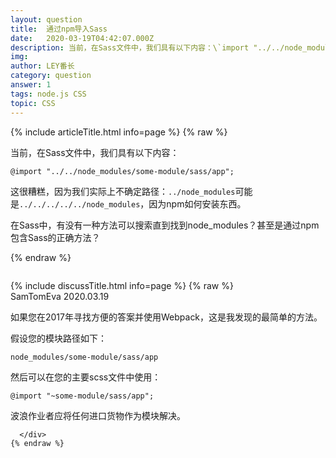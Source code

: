 ```yaml
---
layout: question
title:  通过npm导入Sass
date:   2020-03-19T04:42:07.000Z
description: 当前，在Sass文件中，我们具有以下内容：\`import "../../node_modules/some-module/sass/app";这...
img: 
author: LEY番长
category: question
answer: 1
tags: node.js CSS
topic: CSS
---
```

<div class="article-root">
  <div class="article">
    {% include articleTitle.html info=page %}
    {% raw %}
    <div class="article-content"><p><font style="vertical-align: inherit;"><font style="vertical-align: inherit;">当前，在Sass文件中，我们具有以下内容：</font></font></p>

<pre><code>@import "../../node_modules/some-module/sass/app";
</code></pre>

<p><font style="vertical-align: inherit;"><font style="vertical-align: inherit;">这很糟糕，因为我们实际上不确定路径：</font></font><code>../node_modules</code><font style="vertical-align: inherit;"><font style="vertical-align: inherit;">可能是</font></font><code>../../../../../node_modules</code><font style="vertical-align: inherit;"><font style="vertical-align: inherit;">，因为npm如何安装东西。</font></font></p>

<p><font style="vertical-align: inherit;"><font style="vertical-align: inherit;">在Sass中，有没有一种方法可以搜索直到找到node_modules？</font><font style="vertical-align: inherit;">甚至是通过npm包含Sass的正确方法？</font></font></p></div>
    {% endraw %}
  </div>
  <p style="height: 0;width:0;overflow: hidden;"> 第2378篇《通过npm导入Sass》来自Winter(https://github.com/aiyld/aiyld.github.io)的站点</p>
  <div class="discuss-wrapper">
    {% include discussTitle.html info=page %}
    {% raw %}
    <div class="discuss-item">
        <div class="discuss-parent">
          <div class="discuss-meta">
            <span class="discuss-user">SamTomEva</span>
            <span class="discuss-time">2020.03.19</span>
          </div>
          <div class="discuss-comment"><p><font style="vertical-align: inherit;"><font style="vertical-align: inherit;">如果您在2017年寻找方便的答案并使用Webpack，这是我发现的最简单的方法。</font></font></p>

<p><font style="vertical-align: inherit;"><font style="vertical-align: inherit;">假设您的模块路径如下：</font></font></p>

<pre><code>node_modules/some-module/sass/app
</code></pre>

<p><font style="vertical-align: inherit;"><font style="vertical-align: inherit;">然后可以在您的主要scss文件中使用：</font></font></p>

<pre><code>@import "~some-module/sass/app";
</code></pre>

<p><font style="vertical-align: inherit;"><font style="vertical-align: inherit;">波浪作业者应将任何进口货物作为模块解决。</font></font></p></div>
        </div>
        
      </div>
    {% endraw %}
  </div>
<div>
